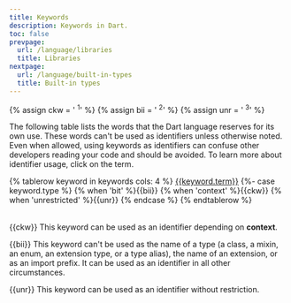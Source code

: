 ```yaml
---
title: Keywords
description: Keywords in Dart.
toc: false
prevpage:
  url: /language/libraries
  title: Libraries
nextpage:
  url: /language/built-in-types
  title: Built-in types
---
```


{% assign ckw = '&nbsp;<sup>1</sup>' %}
{% assign bii = '&nbsp;<sup>2</sup>' %}
{% assign unr = '&nbsp;<sup>3</sup>' %}

The following table lists the words
that the Dart language reserves for its own use.
These words can't be used as identifiers unless otherwise noted.
Even when allowed, using keywords as identifiers can confuse other
developers reading your code and should be avoided.
To learn more about identifier usage, click on the term.

<table class="table table-striped">

{% tablerow keyword in keywords cols: 4 %}
<a href="{{keyword.link}}">{{keyword.term}}</a>
{%- case keyword.type %}
{% when 'bit' %}{{bii}}
{% when 'context' %}{{ckw}}
{% when 'unrestricted' %}{{unr}}
{% endcase %}
{% endtablerow %}
</table>

{{ckw}} This keyword can be used as an identifier
        depending on **context**.

{{bii}} This keyword can't be used as the name of a type
        (a class, a mixin, an enum, an extension type, or a type alias),
        the name of an extension, or as an import prefix.
        It can be used as an identifier in all other circumstances.

{{unr}} This keyword can be used as an identifier without restriction.
